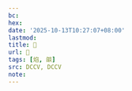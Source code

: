 ```yaml
---
bc:
hex:
date: '2025-10-13T10:27:07+08:00'
lastmod:
title: 􀩯
url: 􀩯
tags: [焰, 燄]
src: DCCV, DCCV
note:
---
```

